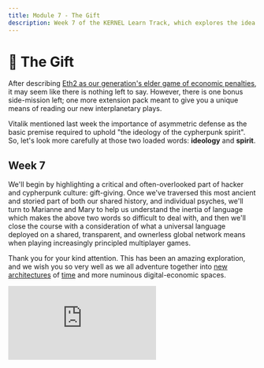```yaml
---
title: Module 7 - The Gift
description: Week 7 of the KERNEL Learn Track, which explores the idea of gift-giving and its relationship to interplanetary-scale principled games played in languages which approach the perfect.
---
```


# 🎁 The Gift

After describing [Eth2 as our generation's elder game of economic penalties](../module-6/serenity/), it may seem like there is nothing left to say. However, there is one bonus side-mission left; one more extension pack meant to give you a unique means of reading our new interplanetary plays.

Vitalik mentioned last week the importance of asymmetric defense as the basic premise required to uphold "the ideology of the cypherpunk spirit". So, let's look more carefully at those two loaded words: **ideology** and **spirit**.

## Week 7

We'll begin by highlighting a critical and often-overlooked part of hacker and cypherpunk culture: gift-giving. Once we've traversed this most ancient and storied part of both our shared history, and individual psyches, we'll turn to Marianne and Mary to help us understand the inertia of language which makes the above two words so difficult to deal with, and then we'll close the course with a consideration of what a universal language deployed on a shared, transparent, and ownerless global network means when playing increasingly principled multiplayer games.

Thank you for your kind attention. This has been an amazing exploration, and we wish you so very well as we all adventure together into [new architectures](../module-4/the-garden/#shared-realities) of [time](../module-3/time/) and more numinous digital-economic spaces.

<iframe class="video-frame" src="https://www.youtube-nocookie.com/embed/6u1xZqOe5pE?start=276" frameborder="0" allow="accelerometer; autoplay; encrypted-media; gyroscope; picture-in-picture" allowfullscreen></iframe>